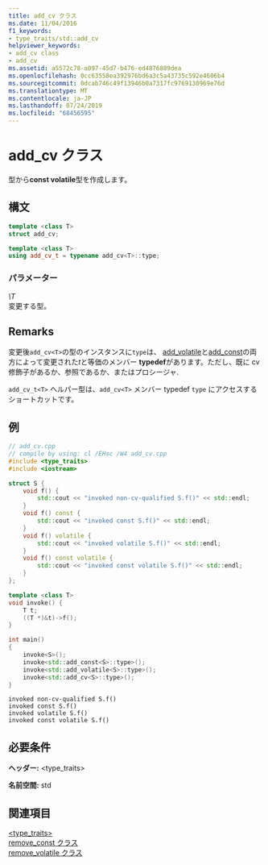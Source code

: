 ```yaml
---
title: add_cv クラス
ms.date: 11/04/2016
f1_keywords:
- type_traits/std::add_cv
helpviewer_keywords:
- add_cv class
- add_cv
ms.assetid: a5572c78-a097-45d7-b476-ed4876889dea
ms.openlocfilehash: 0cc63558ea392976bd6a3c5a43735c592e4606b4
ms.sourcegitcommit: 0dcab746c49f13946b0a7317fc9769130969e76d
ms.translationtype: MT
ms.contentlocale: ja-JP
ms.lasthandoff: 07/24/2019
ms.locfileid: "68456595"
---
```

# <a name="addcv-class"></a>add_cv クラス

型から**const volatile**型を作成します。

## <a name="syntax"></a>構文

```cpp
template <class T>
struct add_cv;

template <class T>
using add_cv_t = typename add_cv<T>::type;
```

### <a name="parameters"></a>パラメーター

*\T*\
変更する型。

## <a name="remarks"></a>Remarks

変更後`add_cv<T>`の型のインスタンスに`type`は、 [add_volatile](../standard-library/add-volatile-class.md)と[add_const](../standard-library/add-const-class.md)の両方によって変更された*t*と等価のメンバー **typedef**があります。ただし、既に cv 修飾子があるか、参照であるか、またはプロシージャ.

`add_cv_t<T>` ヘルパー型は、`add_cv<T>` メンバー typedef `type` にアクセスするショートカットです。

## <a name="example"></a>例

```cpp
// add_cv.cpp
// compile by using: cl /EHsc /W4 add_cv.cpp
#include <type_traits>
#include <iostream>

struct S {
    void f() {
        std::cout << "invoked non-cv-qualified S.f()" << std::endl;
    }
    void f() const {
        std::cout << "invoked const S.f()" << std::endl;
    }
    void f() volatile {
        std::cout << "invoked volatile S.f()" << std::endl;
    }
    void f() const volatile {
        std::cout << "invoked const volatile S.f()" << std::endl;
    }
};

template <class T>
void invoke() {
    T t;
    ((T *)&t)->f();
}

int main()
{
    invoke<S>();
    invoke<std::add_const<S>::type>();
    invoke<std::add_volatile<S>::type>();
    invoke<std::add_cv<S>::type>();
}
```

```Output
invoked non-cv-qualified S.f()
invoked const S.f()
invoked volatile S.f()
invoked const volatile S.f()
```

## <a name="requirements"></a>必要条件

**ヘッダー:** \<type_traits>

**名前空間:** std

## <a name="see-also"></a>関連項目

[<type_traits>](../standard-library/type-traits.md)\
[remove_const クラス](../standard-library/remove-const-class.md)\
[remove_volatile クラス](../standard-library/remove-volatile-class.md)
